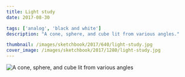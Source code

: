 ```yaml
---
title: Light study
date: 2017-08-30

tags: ['analog', 'black and white']
description: "A cone, sphere, and cube lit from various angles."

thumbnail: /images/sketchbook/2017/640/light-study.jpg
cover_image: /images/sketchbook/2017/1280/light-study.jpg
---
```


![A cone, sphere, and cube lit from various angles](/images/sketchbook/2017/960/light-study.jpg)
